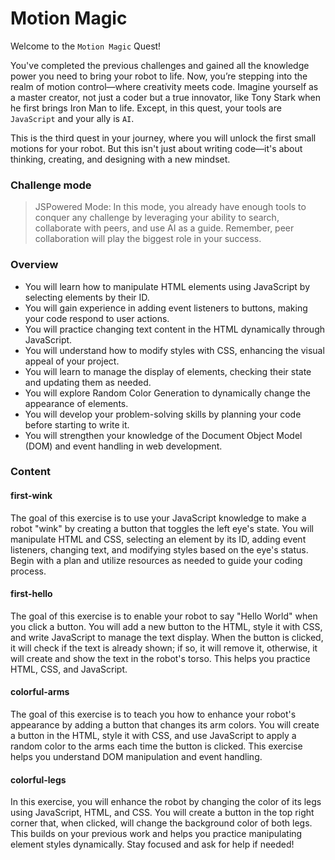 # Motion Magic

Welcome to the `Motion Magic` Quest!

You've completed the previous challenges and gained all the knowledge power you need to bring your robot to life. Now, you’re stepping into the realm of motion control—where creativity meets code. Imagine yourself as a master creator, not just a coder but a true innovator, like Tony Stark when he first brings Iron Man to life. Except, in this quest, your tools are `JavaScript` and your ally is `AI`.

This is the third quest in your journey, where you will unlock the first small motions for your robot. But this isn't just about writing code—it's about thinking, creating, and designing with a new mindset.

### Challenge mode

> JSPowered Mode: In this mode, you already have enough tools to conquer any challenge by leveraging your ability to search, collaborate with peers, and use AI as a guide. Remember, peer collaboration will play the biggest role in your success.

### Overview

- You will learn how to manipulate HTML elements using JavaScript by selecting
  elements by their ID.
- You will gain experience in adding event listeners to buttons, making your
  code respond to user actions.
- You will practice changing text content in the HTML dynamically through
  JavaScript.
- You will understand how to modify styles with CSS, enhancing the visual appeal
  of your project.
- You will learn to manage the display of elements, checking their state and
  updating them as needed.
- You will explore Random Color Generation to dynamically change the appearance
  of elements.
- You will develop your problem-solving skills by planning your code before
  starting to write it.
- You will strengthen your knowledge of the Document Object Model (DOM) and
  event handling in web development.

### Content

#### first-wink

The goal of this exercise is to use your JavaScript knowledge to make a robot
"wink" by creating a button that toggles the left eye's state. You will
manipulate HTML and CSS, selecting an element by its ID, adding event listeners,
changing text, and modifying styles based on the eye's status. Begin with a plan
and utilize resources as needed to guide your coding process.

#### first-hello

The goal of this exercise is to enable your robot to say "Hello World" when you
click a button. You will add a new button to the HTML, style it with CSS, and
write JavaScript to manage the text display. When the button is clicked, it will
check if the text is already shown; if so, it will remove it, otherwise, it will
create and show the text in the robot's torso. This helps you practice HTML,
CSS, and JavaScript.

#### colorful-arms

The goal of this exercise is to teach you how to enhance your robot's appearance
by adding a button that changes its arm colors. You will create a button in the
HTML, style it with CSS, and use JavaScript to apply a random color to the arms
each time the button is clicked. This exercise helps you understand DOM
manipulation and event handling.

#### colorful-legs

In this exercise, you will enhance the robot by changing the color of its legs
using JavaScript, HTML, and CSS. You will create a button in the top right
corner that, when clicked, will change the background color of both legs. This
builds on your previous work and helps you practice manipulating element styles
dynamically. Stay focused and ask for help if needed!
